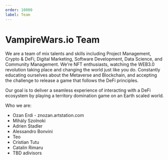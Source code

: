 ```yaml
---
order: 10000
label: Team
---
```


# VampireWars.io Team

We are a team of mix talents and skills including Project Management, Crypto & DeFi, Digital Marketing, Software Development, Data Science, and Community Management. We're NFT enthusiasts, watching the WEB3.0 revolution taking place and changing the world just like you do. Constantly educating ourselves about the Metaverse and Blockchain, and accepting the challenge to release a game that follows the DeFi principles. 

Our goal is to deliver a seamless experience of interacting with a DeFi ecosystem by playing a territory domination game on an Earth scaled world.

Who we are:

- Ozan Erdi - znozan.artstation.com
- Mihály Szolnoki 
- Adrien Stadler
- Alessandro Bonvini 
- Teo
- Cristian Tutu
- Catalin Rimaru
- TBD adivisors


